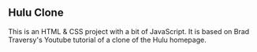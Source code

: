 ## Hulu Clone

This is an HTML & CSS project with a bit of JavaScript. It is based on Brad Traversy's Youtube tutorial of a clone of the Hulu homepage.

